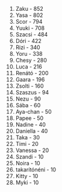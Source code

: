 1. Zaku - 852
2. Yasa - 802
3. Scor - 794
4. Yuuki - 708
5. Szacsi - 484
6. Dóri - 422
7. Rizi - 340
8. Yoru - 338
9. Chesy - 280
10. Luca - 216
11. Renátó - 200
12. Gaara - 196
13. Zsolti - 160
14. Szaszus - 94
15. Nezu - 90
16. Sába - 60
17. Aya-chan - 50
17. Papee - 50
18. Nadine - 40
18. Daniella - 40
19. Taka - 30
20. Timi - 20
20. Vanessa - 20
21. Szandi - 10
21. Noira - 10
21. takarítónéni - 10
21. Kitty - 10
21. Myki - 10
